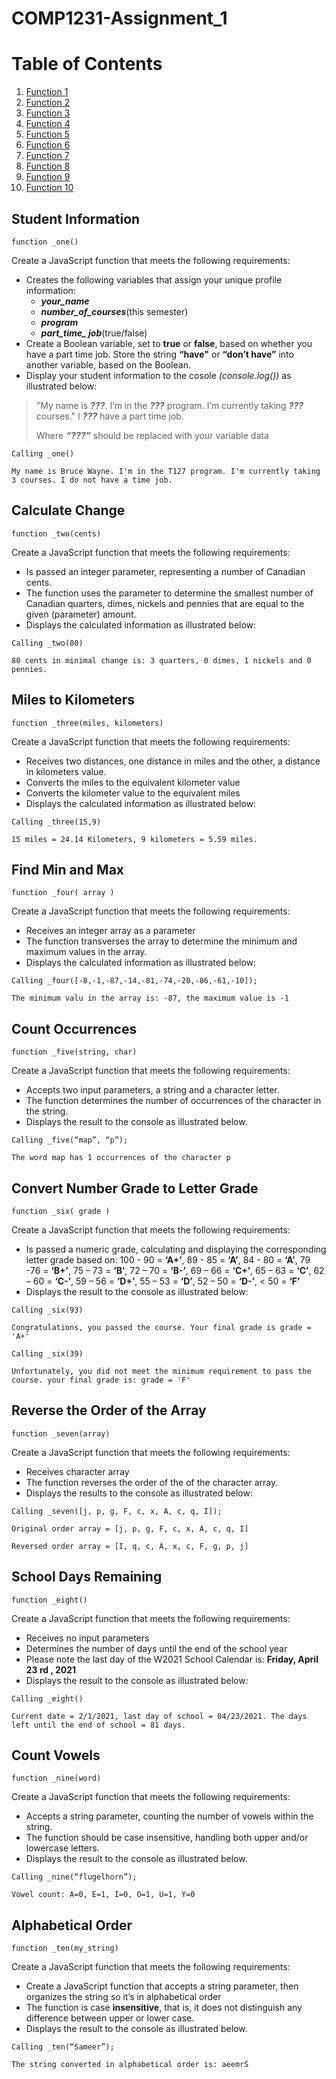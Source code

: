# COMP1231-Assignment_1

# Table of Contents

1. [Function 1](#Student-Information)
2. [Function 2](#Calculate-Change)
1. [Function 3](#Miles-to-Kilometers)
2. [Function 4](#Find-Min-and-Max)
1. [Function 5](#Count-Occurrences)
2. [Function 6](#Convert-Number-Grade-to-Letter-Grade)
1. [Function 7](#Reverse-the-Order-of-the-Array)
2. [Function 8](#School-Days-Remaining)
1. [Function 9](#Count-Vowels)
2. [Function 10](#Alphabetical-Order)
## Student Information
`function _one()`

Create a JavaScript function that meets the following requirements:
* Creates the following variables that assign your unique profile information:
    - ***your_name***
    - ***number_of_courses***(this semester)
    - ***program***
    - ***part_time_ job***(true/false)
* Create a Boolean variable, set to **true** or **false**, based on whether you have a part time job. Store the string **“have"** or **“don’t have”** into another variable, based on the Boolean.
* Display your student information to the cosole *(console.log())* as illustrated below:  
> "My name is ***???***. I’m in the ***???*** program. I’m currently taking ***???*** courses." I ***???*** have a part time job.
> 
> Where ***“???”*** should be replaced with your variable data
 
```Calling _one()```

```My name is Bruce Wayne. I'm in the T127 program. I'm currently taking 3 courses. I do not have a time job.```

## Calculate Change
`function _two(cents)`

Create a JavaScript function that meets the following requirements:
* Is passed an integer parameter, representing a number of Canadian cents.
* The function uses the parameter to determine the smallest number of Canadian quarters, dimes, nickels and pennies that are equal to the given (parameter) amount.
* Displays the calculated information as illustrated below:

```Calling _two(80)```

```80 cents in minimal change is: 3 quarters, 0 dimes, 1 nickels and 0 pennies.```

## Miles to Kilometers
`function _three(miles, kilometers)`

Create a JavaScript function that meets the following requirements:
* Receives two distances, one distance in miles and the other, a distance in kilometers value.
* Converts the miles to the equivalent kilometer value
* Converts the kilometer value to the equivalent miles
* Displays the calculated information as illustrated below:

```Calling _three(15,9)```

```15 miles = 24.14 Kilometers, 9 kilometers = 5.59 miles.```

## Find Min and Max
`function _four( array )`

Create a JavaScript function that meets the following requirements:
* Receives an integer array as a parameter
* The function transverses the array to determine the minimum and maximum values in the array.
* Displays the calculated information as illustrated below:

```Calling _four([-8,-1,-87,-14,-81,-74,-20,-86,-61,-10]);```

```The minimum valu in the array is: -87, the maximum value is -1```

## Count Occurrences
`function _five(string, char)`

Create a JavaScript function that meets the following requirements:
* Accepts two input parameters, a string and a character letter.
* The function determines the number of occurrences of the character in the string.
* Displays the result to the console as illustrated below.

```Calling _five(“map”, “p”);```

```The word map has 1 occurrences of the character p```

## Convert Number Grade to Letter Grade
`function _six( grade )`

Create a JavaScript function that meets the following requirements:
* Is passed a numeric grade, calculating and displaying the corresponding letter grade based on: 100 - 90 = **‘A+’**, 89 - 85 = **‘A’**, 84 - 80 = **‘A’**, 79 -76 = **‘B+’**, 75 – 73 = **‘B’**, 72 – 70 = **‘B-’**, 69 – 66 = **‘C+’**, 65 – 63 = **‘C’**, 62 – 60 = **‘C-’**, 59 – 56 = **‘D+’**, 55 – 53 = **‘D’**, 52 – 50 = **‘D-’**, < 50 = **‘F’**
* Displays the result to the console as illustrated below:

```Calling _six(93)```

```Congratulations, you passed the course. Your final grade is grade = 'A+'```

```Calling _six(39)```

```Unfortunately, you did not meet the minimum requirement to pass the course. your final grade is: grade = 'F'```

## Reverse the Order of the Array
`function _seven(array)`

Create a JavaScript function that meets the following requirements:
* Receives character array
* The function reverses the order of the of the character array.
* Displays the results to the console as illustrated below:

`Calling _seven([j, p, g, F, c, x, A, c, q, I]);`

`Original order array = [j, p, g, F, c, x, A, c, q, I]`

`Reversed order array = [I, q, c, A, x, c, F, g, p, j]`

## School Days Remaining
`function _eight()`

Create a JavaScript function that meets the following requirements:
* Receives no input parameters
* Determines the number of days until the end of the school year
* Please note the last day of the W2021 School Calendar is: **Friday, April 23 rd , 2021**
* Displays the result to the console as illustrated below:

`Calling _eight()`

`Current date = 2/1/2021, last day of school = 04/23/2021. The days left until the end of school = 81 days.`

## Count Vowels
`function _nine(word)`

Create a JavaScript function that meets the following requirements:
* Accepts a string parameter, counting the number of vowels within the string.
* The function should be case insensitive, handling both upper and/or lowercase letters.
* Displays the result to the console as illustrated below.

`Calling _nine(“flugelhorn”);`

`Vowel count: A=0, E=1, I=0, O=1, U=1, Y=0`

## Alphabetical Order
`function _ten(my_string)`

Create a JavaScript function that meets the following requirements:
* Create a JavaScript function that accepts a string parameter, then organizes the string so it’s in alphabetical order
* The function is case **insensitive**, that is, it does not distinguish any difference between upper or lower case.
* Displays the result to the console as illustrated below.

`Calling _ten(“Sameer”);`

`The string converted in alphabetical order is: aeemrS`
